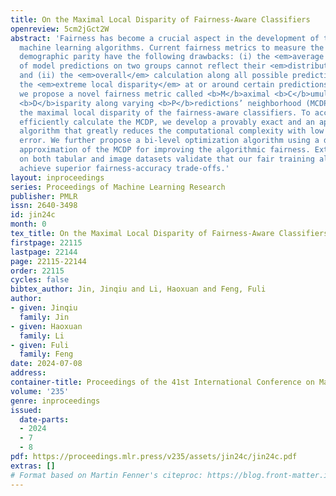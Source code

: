 ```yaml
---
title: On the Maximal Local Disparity of Fairness-Aware Classifiers
openreview: 5cm2jGct2W
abstract: 'Fairness has become a crucial aspect in the development of trustworthy
  machine learning algorithms. Current fairness metrics to measure the violation of
  demographic parity have the following drawbacks: (i) the <em>average difference</em>
  of model predictions on two groups cannot reflect their <em>distribution disparity</em>,
  and (ii) the <em>overall</em> calculation along all possible predictions conceals
  the <em>extreme local disparity</em> at or around certain predictions. In this work,
  we propose a novel fairness metric called <b>M</b>aximal <b>C</b>umulative ratio
  <b>D</b>isparity along varying <b>P</b>redictions’ neighborhood (MCDP), for measuring
  the maximal local disparity of the fairness-aware classifiers. To accurately and
  efficiently calculate the MCDP, we develop a provably exact and an approximate calculation
  algorithm that greatly reduces the computational complexity with low estimation
  error. We further propose a bi-level optimization algorithm using a differentiable
  approximation of the MCDP for improving the algorithmic fairness. Extensive experiments
  on both tabular and image datasets validate that our fair training algorithm can
  achieve superior fairness-accuracy trade-offs.'
layout: inproceedings
series: Proceedings of Machine Learning Research
publisher: PMLR
issn: 2640-3498
id: jin24c
month: 0
tex_title: On the Maximal Local Disparity of Fairness-Aware Classifiers
firstpage: 22115
lastpage: 22144
page: 22115-22144
order: 22115
cycles: false
bibtex_author: Jin, Jinqiu and Li, Haoxuan and Feng, Fuli
author:
- given: Jinqiu
  family: Jin
- given: Haoxuan
  family: Li
- given: Fuli
  family: Feng
date: 2024-07-08
address:
container-title: Proceedings of the 41st International Conference on Machine Learning
volume: '235'
genre: inproceedings
issued:
  date-parts:
  - 2024
  - 7
  - 8
pdf: https://proceedings.mlr.press/v235/assets/jin24c/jin24c.pdf
extras: []
# Format based on Martin Fenner's citeproc: https://blog.front-matter.io/posts/citeproc-yaml-for-bibliographies/
---
```


